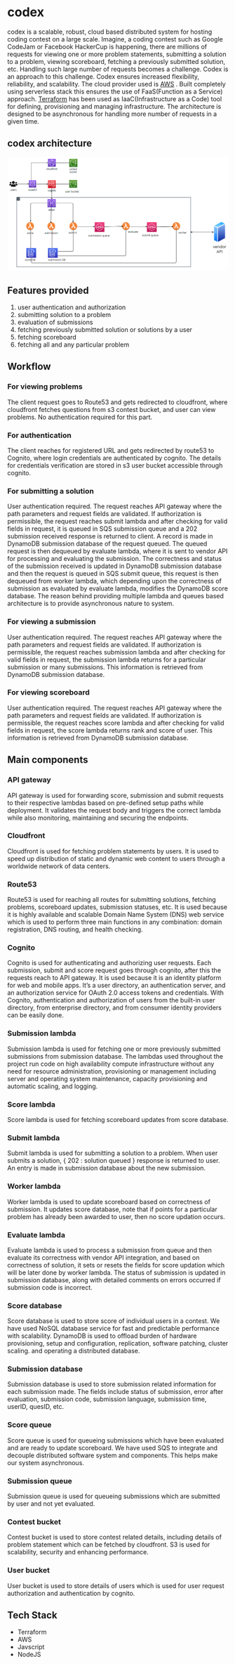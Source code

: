 # codex

codex is a scalable, robust, cloud based distributed system for hosting coding contest on a large scale. Imagine, a coding contest such as Google CodeJam or Facebook HackerCup is happening, there are millions of requests for viewing one or more problem statements, submitting a solution to a problem, viewing scoreboard, fetching a previously submitted solution, etc. Handling such large number of requests becomes a challenge. Codex is an approach to this challenge. Codex ensures increased flexibility, reliability, and scalability. The cloud provider used is [AWS](https://aws.amazon.com/) . Built completely using serverless stack this ensures the use of FaaS(Function as a Service) approach. [Terraform](https://www.terraform.io/) has been used as IaaC(Infrastructure as a Code) tool for defining, provisioning and managing infrastructure. The architecture is designed to be asynchronous for handling more number of requests in a given time. 


## codex architecture

![image of codex-architecture](/codex-architecture.png)



## Features provided

1. user authentication and authorization
1. submitting solution to a problem
1. evaluation of submissions
1. fetching previously submitted solution or solutions by a user
1. fetching scoreboard 
1. fetching all and any particular problem


## Workflow

### For viewing problems 
The client request goes to Route53 and gets redirected to cloudfront, where cloudfront fetches questions from s3 contest bucket, and user can view problems. No authentication required for this part.

### For authentication 
The client reaches for registered URL and gets redirected by route53 to Cognito, where login credentials are authenticated by cognito. The details for credentials verification are stored in s3 user bucket accessible through cognito. 

### For submitting a solution
User authentication required. The request reaches API gateway where the path parameters and request fields are validated. If authorization is permissible, the request reaches submit lambda and after checking for valid fields in request, it is queued in SQS submission queue and a 202 submission received response is returned to client. A record is made in DynamoDB submission database of the request queued. The queued request is then dequeued by evaluate lambda, where it is sent to vendor API for processing and evaluating the submission. The correctness and status of the submission received is updated in DynamoDB submission database and then the request is queued in SQS submit queue, this request is then dequeued from worker lambda, which depending upon the correctness of submission as evaluated by evaluate lambda, modifies the DynamoDB score database. The reason behind providing multiple lambda and queues based architecture is to provide asynchronous nature to system.

### For viewing a submission
User authentication required. The request reaches API gateway where the path parameters and request fields are validated. If authorization is permissible, the request reaches submission lambda and after checking for valid fields in request, the submission lambda returns for a particular submission or many submissions. This information is retrieved from DynamoDB submission database. 

### For viewing scoreboard
User authentication required. The request reaches API gateway where the path parameters and request fields are validated. If authorization is permissible, the request reaches score lambda and after checking for valid fields in request, the score lambda returns rank and score of user. This information is retrieved from DynamoDB submission database. 


## Main components

### API gateway
API gateway is used for forwarding score, submission and submit requests to their respective lambdas based on pre-defined setup paths while deployment. It validates the request body and triggers the correct lambda while also monitoring, maintaining and securing the endpoints.

### Cloudfront 
Cloudfront is used for fetching problem statements by users. It is used to speed up distribution of static and dynamic web content to users through a worldwide network of data centers.

### Route53 
Route53 is used for reaching all routes for submitting solutions, fetching problems, scoreboard updates, submission statuses, etc. It is used because it is highly available and scalable Domain Name System (DNS) web service which is used to perform three main functions in any combination: domain registration, DNS routing, and health checking.

### Cognito  
Cognito is used for authenticating and authorizing user requests. Each submission, submit and score request goes through cognito, after this the requests reach to API gateway. It is used because it is an identity platform for web and mobile apps. It’s a user directory, an authentication server, and an authorization service for OAuth 2.0 access tokens and credentials. With Cognito, authentication and authorization of users from the built-in user directory, from  enterprise directory, and from consumer identity providers can be easily done.

### Submission lambda 
Submission lambda is used for fetching one or more previously submitted submissions from submission database. The lambdas used throughout the project run code on high availability compute infrastructure without any need for resource administration, provisioning or management including server and operating system maintenance, capacity provisioning and automatic scaling, and logging.

### Score lambda 
Score lambda is used for fetching scoreboard updates from score database.

### Submit lambda 
Submit lambda is used for submitting a solution to a problem. When user submits a solution,   { 202 : solution queued } response is returned to user. An entry is made in submission database about the new submission. 

### Worker lambda 
Worker lambda is used to update scoreboard based on correctness of submission. It updates score database, note that if points for a particular problem has already been awarded to user, then no score updation occurs.

### Evaluate lambda  
Evaluate lambda is used to process a submission from queue and then evaluate its correctness with vendor API integration, and based on correctness of solution, it sets or resets the fields for score updation which will be later done by worker lambda. The status of submission is updated in submission database, along with detailed comments on errors occurred if submission code is incorrect.

### Score database 
Score database is used to store score of individual users in a contest. We have used NoSQL database service for fast and predictable performance with scalability. DynamoDB is used to offload burden of hardware provisioning, setup and configuration, replication, software patching, cluster scaling. and operating a distributed database.

### Submission database
Submission database is used to store submission related information for each submission made. The fields include status of submission, error after evaluation, submission code, submission language, submission time, userID, quesID, etc.

### Score queue 
Score queue is used for queueing submissions which have been evaluated and are ready to update scoreboard. We have used SQS to integrate and decouple distributed software system and components. This helps make our system asynchronous.

### Submission queue 
Submission queue is used for queueing submissions which are submitted by user and not yet evaluated.

### Contest bucket 
Contest bucket is used to store contest related details, including details of problem statement which can be fetched by cloudfront. S3 is used for scalability, security and enhancing performance. 

### User bucket 
User bucket is used to store details of users which is used for user request authorization and authentication by cognito. 


## Tech Stack
- Terraform
- AWS
- Javscript
- NodeJS


